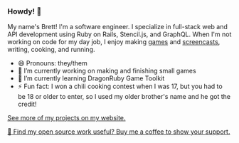 ### Howdy! 🤠

My name's Brett! I'm a software engineer. I specialize in full-stack web and API development using Ruby on Rails, Stencil.js, and GraphQL. When I'm not working on code for my day job, I enjoy making [games](https://brettchalupa.itch.io) and [screencasts](https://youtube.com/c/Monoso), writing, cooking, and running.

- 😄 Pronouns: they/them
- 🔭 I’m currently working on making and finishing small games
- 🌱 I’m currently learning DragonRuby Game Toolkit
- ⚡ Fun fact: I won a chili cooking contest when I was 17, but you had to be 18 or older to enter, so I used my older brother's name and he got the credit!

[See more of my projects on my website.](https://code.brettchalupa.com)

[💸 Find my open source work useful? Buy me a coffee to show your support.](https://www.buymeacoffee.com/brettchalupa)
